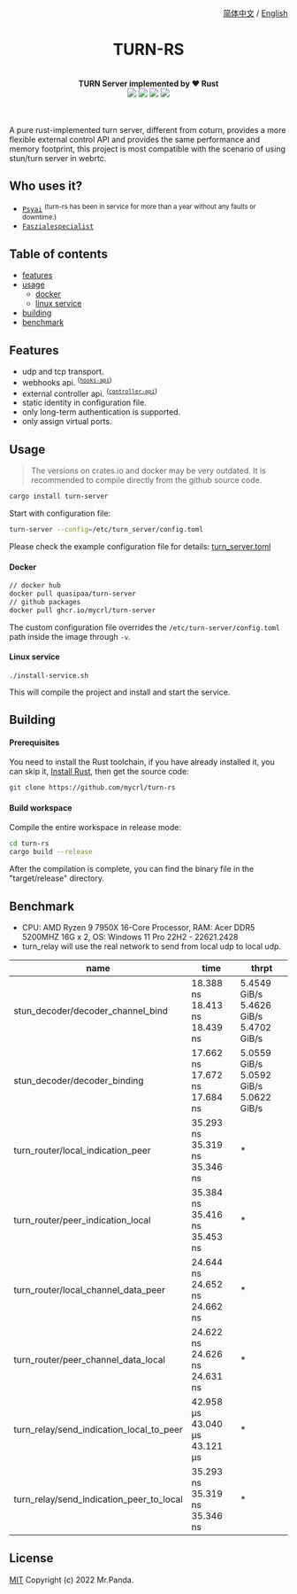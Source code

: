 <!--lint disable no-literal-urls-->
<div align="right">
  <a href="./README.CN.md">简体中文</a>
  /
  <a href="./README.md">English</a>
</div>
<div align="center">
  <h1>TURN-RS</h1>
</div>
<br/>
<div align="center">
  <strong>TURN Server implemented by ❤️ Rust</strong>
</div>
<div align="center">
  <img src="https://img.shields.io/github/actions/workflow/status/mycrl/turn-rs/tests.yml?branch=main"/>
  <img src="https://img.shields.io/github/license/mycrl/turn-rs"/>
  <img src="https://img.shields.io/github/issues/mycrl/turn-rs"/>
  <img src="https://img.shields.io/github/stars/mycrl/turn-rs"/>
</div>
<br/>
<br/>

A pure rust-implemented turn server, different from coturn, provides a more flexible external control API and provides the same performance and memory footprint, this project is most compatible with the scenario of using stun/turn server in webrtc.


## Who uses it?

* [`Psyai`](https://psyai.com) <sup>(turn-rs has been in service for more than a year without any faults or downtime.)</sup>
* [`Faszialespecialist`](https://faszialespecialist.com/)


## Table of contents

* [features](#features)
* [usage](#usage)
  * [docker](#docker)  
  * [linux service](#linux-service)
* [building](#building)
* [benchmark](#benchmark)

## Features

- udp and tcp transport.
- webhooks api. <sup>([`hooks-api`])</sup>
- external controller api. <sup>([`controller-api`])</sup>
- static identity in configuration file.
- only long-term authentication is supported.
- only assign virtual ports.

[`controller-api`]: https://github.com/mycrl/turn-rs/wiki/Controller-API-Reference
[`hooks-api`]: https://github.com/mycrl/turn-rs/wiki/Hooks-API-Reference


## Usage

> The versions on crates.io and docker may be very outdated. It is recommended to compile directly from the github source code.

```bash
cargo install turn-server
```

Start with configuration file:

```bash
turn-server --config=/etc/turn_server/config.toml
```

Please check the example configuration file for details: [turn_server.toml](./turn_server.toml)


#### Docker

```bash
// docker hub
docker pull quasipaa/turn-server
// github packages
docker pull ghcr.io/mycrl/turn-server
```
The custom configuration file overrides the `/etc/turn-server/config.toml` path inside the image through `-v`.

#### Linux service

```
./install-service.sh
```

This will compile the project and install and start the service.


## Building

#### Prerequisites

You need to install the Rust toolchain, if you have already installed it, you can skip it, [Install Rust](https://www.rust-lang.org/tools/install), then get the source code:

```bash
git clone https://github.com/mycrl/turn-rs
```

#### Build workspace

Compile the entire workspace in release mode:

```bash
cd turn-rs
cargo build --release
```

After the compilation is complete, you can find the binary file in the "target/release" directory.


## Benchmark

* CPU: AMD Ryzen 9 7950X 16-Core Processor, RAM: Acer DDR5 5200MHZ 16G x 2, OS: Windows 11 Pro 22H2 - 22621.2428
* turn_relay will use the real network to send from local udp to local udp.

| name                                     | time                          | thrpt                                  |
|------------------------------------------|-------------------------------|----------------------------------------|
| stun_decoder/decoder_channel_bind        | 18.388 ns 18.413 ns 18.439 ns | 5.4549 GiB/s 5.4626 GiB/s 5.4702 GiB/s |
| stun_decoder/decoder_binding             | 17.662 ns 17.672 ns 17.684 ns | 5.0559 GiB/s 5.0592 GiB/s 5.0622 GiB/s |
| turn_router/local_indication_peer        | 35.293 ns 35.319 ns 35.346 ns | *                                      |
| turn_router/peer_indication_local        | 35.384 ns 35.416 ns 35.453 ns | *                                      |
| turn_router/local_channel_data_peer      | 24.644 ns 24.652 ns 24.662 ns | *                                      |
| turn_router/peer_channel_data_local      | 24.622 ns 24.626 ns 24.631 ns | *                                      |
| turn_relay/send_indication_local_to_peer | 42.958 µs 43.040 µs 43.121 µs | *                                      |
| turn_relay/send_indication_peer_to_local | 35.293 ns 35.319 ns 35.346 ns | *                                      |


## License

[MIT](./LICENSE)
Copyright (c) 2022 Mr.Panda.

